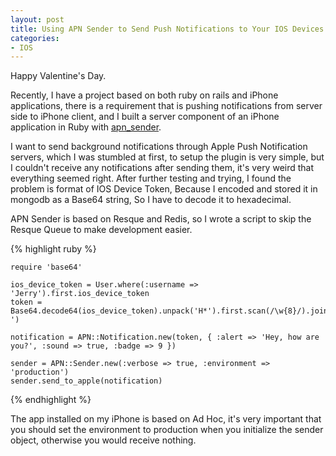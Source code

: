 ```yaml
---
layout: post
title: Using APN Sender to Send Push Notifications to Your IOS Devices
categories:
- IOS
---
```


Happy Valentine's Day.

Recently, I have a project based on both ruby on rails and iPhone applications, there is a requirement that is pushing notifications from server side to iPhone client, and I built a server component of an iPhone application in Ruby with [apn_sender][1].

I want to send background notifications through Apple Push Notification servers, which I was stumbled at first, to setup the plugin is very simple, but I couldn't receive any notifications after sending them, it's very weird that everything seemed right. After further testing and trying, I found the problem is format of IOS Device Token, Because I encoded and stored it in mongodb as a Base64 string, So I have to decode it to hexadecimal.

APN Sender is based on Resque and Redis, so I wrote a script to skip the Resque Queue to make development easier.

{% highlight ruby %}

    require 'base64'

    ios_device_token = User.where(:username => 'Jerry').first.ios_device_token
    token = Base64.decode64(ios_device_token).unpack('H*').first.scan(/\w{8}/).join(' ')

    notification = APN::Notification.new(token, { :alert => 'Hey, how are you?', :sound => true, :badge => 9 })

    sender = APN::Sender.new(:verbose => true, :environment => 'production')
    sender.send_to_apple(notification)

{% endhighlight %}

The app installed on my iPhone is based on Ad Hoc, it's very important that you should set the environment to production when you initialize the sender object, otherwise you would receive nothing.


  [1]: https://github.com/kdonovan/apn_sender
